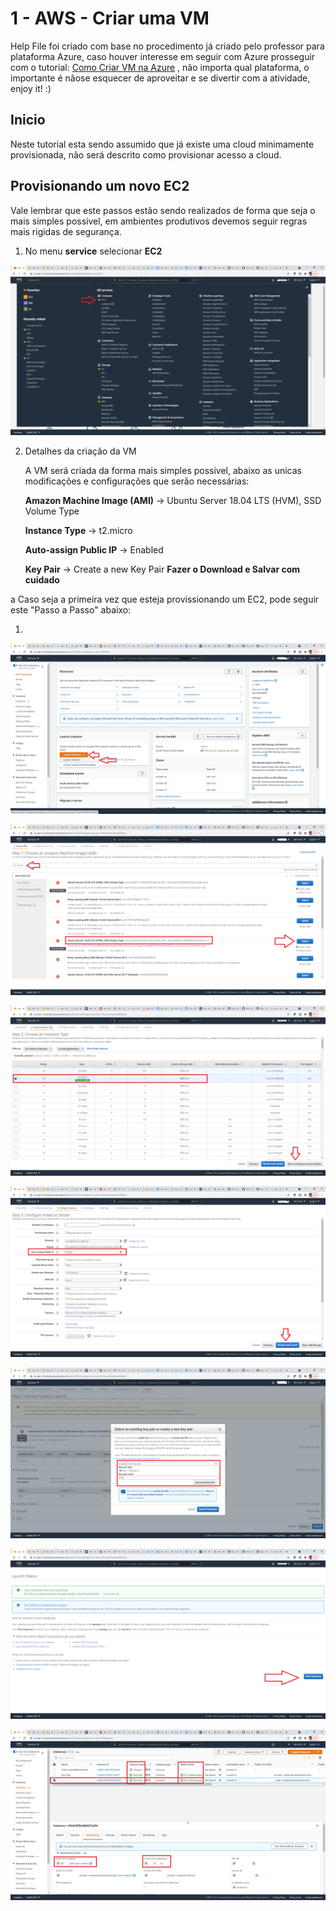 # 1 - AWS - Criar uma VM

Help File foi criado com base no procedimento já criado pelo professor para plataforma Azure, caso houver interesse em seguir com Azure prosseguir com o tutorial: [Como Criar VM na Azure](https://github.com/thiagonogueira/fiap/blob/main/abd/frameworks%20desenvolvimento/1%20-%20azure_criar_vm.md) , não importa qual plataforma, o importante é nãose esquecer de aproveitar e se divertir com a atividade, enjoy it! :)

## Inicio

Neste tutorial esta sendo assumido que já existe uma cloud minimamente provisionada, não será descrito como provisionar acesso a cloud.

## Provisionando um novo EC2

Vale lembrar que este passos estão sendo realizados de forma que seja o mais simples possivel, em ambientes produtivos devemos seguir regras mais rigidas de segurança.


1. No menu **service** selecionar **EC2**

![alt text](https://github.com/dhnomura/Grupo2ABD-FrameworkDev/blob/main/imagens/Aula01Pt01.png)


2. Detalhes da criação da VM
   
   A VM será criada da forma mais simples possivel, abaixo as unicas modificações e configurações que serão necessárias:

     **Amazon Machine Image (AMI)**  ->  Ubuntu Server 18.04 LTS (HVM), SSD Volume Type
     
     **Instance Type**               ->  t2.micro
     
     **Auto-assign Public IP**       ->  Enabled
     
     **Key Pair**                    ->  Create a new Key Pair **Fazer o Download e Salvar com cuidado**

a
Caso seja a primeira vez que esteja provissionando um EC2, pode seguir este "Passo a Passo" abaixo:

1. 


![alt text](https://github.com/dhnomura/Grupo2ABD-FrameworkDev/blob/main/imagens/Aula01Pt02.png)

![alt text](https://github.com/dhnomura/Grupo2ABD-FrameworkDev/blob/main/imagens/Aula01Pt03.png)

![alt text](https://github.com/dhnomura/Grupo2ABD-FrameworkDev/blob/main/imagens/Aula01Pt04.png)

![alt text](https://github.com/dhnomura/Grupo2ABD-FrameworkDev/blob/main/imagens/Aula01Pt05.png)

![alt text](https://github.com/dhnomura/Grupo2ABD-FrameworkDev/blob/main/imagens/Aula01Pt06.png)

![alt text](https://github.com/dhnomura/Grupo2ABD-FrameworkDev/blob/main/imagens/Aula01Pt07.png)

![alt text](https://github.com/dhnomura/Grupo2ABD-FrameworkDev/blob/main/imagens/Aula01Pt08.png)

